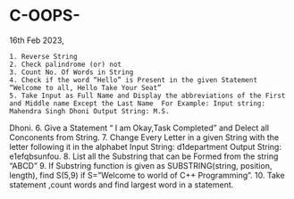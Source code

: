 # C-OOPS-
16th Feb 2023,


    1. Reverse String
    2. Check palindrome (or) not
    3. Count No. Of Words in String
    4. Check if the word “Hello” is Present in the given Statement “Welcome to all, Hello Take Your Seat”
    5. Take Input as Full Name and Display the abbreviations of the First and Middle name Except the Last Name  For Example: Input string:  Mahendra Singh Dhoni Output String: M.S.
Dhoni.
    6. Give a Statement “ I am Okay,Task Completed” and Delect all Conconents from String.
    7. Change Every Letter in a given String with the letter following it in the alphabet Input String: d1department Output String: e1efqbsunfou.
    8. List all the Substring that can be Formed from the string “ABCD”
    9. If Substring function is given as SUBSTRING(string, position, length), find S(5,9) if S=”Welcome to world of C++ Programming”.
    10. Take statement ,count words and find largest word in a statement.

